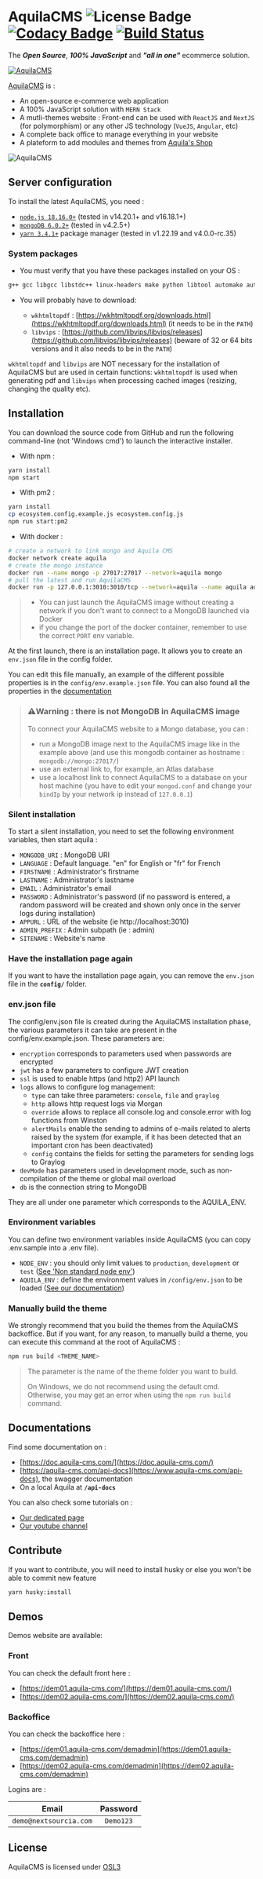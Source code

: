# AquilaCMS ![License Badge](https://img.shields.io/badge/license-OSL3.0-success.svg) [![Codacy Badge](https://app.codacy.com/project/badge/Grade/e711424ea4744515a340c517a8329df9)](https://www.codacy.com/gh/AquilaCMS/AquilaCMS/dashboard?utm_source=github.com&amp;utm_medium=referral&amp;utm_content=AquilaCMS/AquilaCMS&amp;utm_campaign=Badge_Grade) [![Build Status](https://travis-ci.com/AquilaCMS/AquilaCMS.svg?branch=preprod)](https://travis-ci.com/AquilaCMS/AquilaCMS)

The ***Open Source***, ***100% JavaScript*** and ***"all in one"*** ecommerce solution.

[![AquilaCMS](https://www.aquila-cms.com/images/medias/1024x200-90/5eb883a6e88bcc4391038570/AquilaCMS.png)](https://www.aquila-cms.com)

[AquilaCMS](https://www.aquila-cms.com) is :

- An open-source e-commerce web application
- A 100% JavaScript solution with `MERN Stack`
- A mutli-themes website : Front-end can be used with `ReactJS` and `NextJS` (for polymorphism) or any other JS technology (`VueJS`, `Angular`, etc)
- A complete back office to manage everything in your website
- A plateform to add modules and themes from [Aquila's Shop](https://shop.aquila-cms.com/)

![AquilaCMS](https://www.aquila-cms.com/medias/aquila-landing.gif)

## Server configuration #

To install the latest AquilaCMS, you need :

- [`node.js 18.16.0+`](https://nodejs.org/) (tested in v14.20.1+ and v16.18.1+)
- [`mongoDB 6.0.2+`](https://www.mongodb.com/try/download) (tested in v4.2.5+)
- [`yarn 3.4.1+`](https://classic.yarnpkg.com/en/docs/install/) package manager  (tested in v1.22.19 and v4.0.0-rc.35)

### System packages

- You must verify that you have these packages installed on your OS :

```bash
g++ gcc libgcc libstdc++ linux-headers make python libtool automake autoconf nasm wkhtmltopdf vips vips-dev libjpeg-turbo libjpeg-turbo-dev
```

- You will probably have to download:

  - `wkhtmltopdf` : [https://wkhtmltopdf.org/downloads.html](https://wkhtmltopdf.org/downloads.html) (it needs to be in the `PATH`)
  - `libvips` : [https://github.com/libvips/libvips/releases](https://github.com/libvips/libvips/releases) (beware of 32 or 64 bits versions and it also needs to be in the `PATH`)

`wkhtmltopdf` and `libvips` are NOT necessary for the installation of AquilaCMS but are used in certain functions: `wkhtmltopdf` is used when generating pdf and `libvips` when processing cached images (resizing, changing the quality etc).

## Installation

You can download the source code from GitHub and run the following command-line (not 'Windows cmd') to launch the interactive installer.

- With npm :

```sh
yarn install
npm start
```

- With pm2 :

```sh
yarn install
cp ecosystem.config.example.js ecosystem.config.js
npm run start:pm2
```

- With docker :

```sh
# create a network to link mongo and Aquila CMS
docker network create aquila
# create the mongo instance
docker run --name mongo -p 27017:27017 --network=aquila mongo
# pull the latest and run AquilaCMS
docker run -p 127.0.0.1:3010:3010/tcp --network=aquila --name aquila aquilacms/aquilacms
```

> - You can just launch the AquilaCMS image without creating a network if you don't want to connect to a MongoDB launched via Docker
> - if you change the port of the docker container, remember to use the correct `PORT` env variable.

At the first launch, there is an installation page. It allows you to create an `env.json` file in the config folder.

You can edit this file manually, an example of the different possible properties is in the `config/env.example.json` file.
You can also found all the properties in the [documentation](https://doc.aquila-cms.com/#/Get_started/Configuration)

> ### ⚠️Warning : there is not MongoDB in AquilaCMS image
>
> To connect your AquilaCMS website to a Mongo database, you can :
>
> - run a MongoDB image next to the AquilaCMS image like in the example above (and use this mongodb container as hostname : `mongodb://mongo:27017/`)
> - use an external link to, for example, an Atlas database
> - use a localhost link to connect AquilaCMS to a database on your host machine (you have to edit your `mongod.conf` and change your `bindIp` by your network ip instead of `127.0.0.1`)

### Silent installation

To start a silent installation, you need to set the following environment variables, then start aquila :
- `MONGODB_URI` : MongoDB URI
- `LANGUAGE` : Default language. "en" for English or "fr" for French
- `FIRSTNAME` : Administrator's firstname
- `LASTNAME` : Administrator's lastname
- `EMAIL` : Administrator's email
- `PASSWORD` : Administrator's password (if no password is entered, a random password will be created and shown only once in the server logs during installation)
- `APPURL` : URL of the website (ie http://localhost:3010)
- `ADMIN_PREFIX` : Admin subpath (ie : admin)
- `SITENAME` : Website's name

### Have the installation page again

If you want to have the installation page again, you can remove the `env.json` file in the **`config/`** folder.

### env.json file
The config/env.json file is created during the AquilaCMS installation phase, the various parameters it can take are present in the config/env.example.json. These parameters are:
- `encryption` corresponds to parameters used when passwords are encrypted
- `jwt` has a few parameters to configure JWT creation
- `ssl` is used to enable https (and http2) API launch
- `logs` allows to configure log management:
  - `type` can take three parameters: `console`, `file` and `graylog`
  - `http` allows http request logs via Morgan
  - `override` allows to replace all console.log and console.error with log functions from Winston
  - `alertMails` enable the sending to admins of e-mails related to alerts raised by the system (for example, if it has been detected that an important cron has been deactivated)
  - `config` contains the fields for setting the parameters for sending logs to Graylog
- `devMode` has parameters used in development mode, such as non-compilation of the theme or global mail overload
- `db` is the connection string to MongoDB

They are all under one parameter which corresponds to the AQUILA_ENV.

### Environment variables

You can define two environment variables inside AquilaCMS (you can copy .env.sample into a .env file).

- `NODE_ENV` : you should only limit values to `production`, `development` or `test` ([See 'Non standard node env'](https://github.com/vercel/next.js/blob/canary/errors/non-standard-node-env.md))
- `AQUILA_ENV` : define the environment values in `/config/env.json` to be loaded ([See our documentation](https://doc.aquila-cms.com/#/Get_started/Configuration))

### Manually build the theme

We strongly recommend that you build the themes from the AquilaCMS backoffice.
But if you want, for any reason, to manually build a theme, you can execute this command at the root of AquilaCMS :

```sh
npm run build <THEME_NAME>
```

> The parameter is the name of the theme folder you want to build.
> 
> On Windows, we do not recommend using the default cmd. Otherwise, you may get an error when using the `npm run build` command.

## Documentations

Find some documentation on :

- [https://doc.aquila-cms.com/](https://doc.aquila-cms.com/)
- [https://aquila-cms.com/api-docs](https://www.aquila-cms.com/api-docs), the swagger documentation
- On a local Aquila at **`/api-docs`**

You can also check some tutorials on :

- [Our dedicated page](https://www.aquila-cms.com/resources-documentation)
- [Our youtube channel](https://www.youtube.com/channel/UCaPllnLkB6V6Jj89i40CrgQ)

## Contribute

If you want to contribute, you will need to install husky or else you won't be able to commit new feature

```sh
yarn husky:install
```

## Demos

Demos website are available:

### Front

You can check the default front here :

- [https://dem01.aquila-cms.com/](https://dem01.aquila-cms.com/)
- [https://dem02.aquila-cms.com/](https://dem02.aquila-cms.com/)

### Backoffice

You can check the backoffice here :

- [https://dem01.aquila-cms.com/demadmin](https://dem01.aquila-cms.com/demadmin)
- [https://dem02.aquila-cms.com/demadmin](https://dem02.aquila-cms.com/demadmin)

Logins are :

|         Email          | Password  |
| :--------------------: | :-------: |
| `demo@nextsourcia.com` | `Demo123` |

## License

AquilaCMS is licensed under [OSL3](https://github.com/AquilaCMS/AquilaCMS/blob/master/LICENSE.md)

